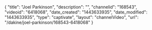 {
    "title": "Joel Parkinson",
    "description": "",
    "channelid": "168543",
    "videoid": "6418068",
    "date_created": "1443633935",
    "date_modified": "1443633935",
    "type": "captivate",
    "layout": "channelVideo",
    "url": "\/dakine\/joel-parkinson\/168543-6418068"
}
